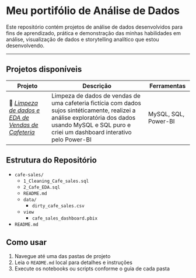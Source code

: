 # Meu portifólio de Análise de Dados

Este repositório contém projetos de análise de dados desenvolvidos para fins de aprendizado, prática e demonstração das minhas habilidades em análise, visualização de dados e storytelling analítico que estou desenvolvendo.

---

## Projetos disponíveis

| Projeto | Descrição | Ferramentas |
|--------|-----------|-------------|
| 🧹 [*Limpeza de dados e EDA de Vendas de Cafeteria*](./cafe_sales/) | Limpeza de dados de vendas de uma cafeteria fictícia com dados sujos sintéticamente, realizei a análise exploratória dos dados usando MySQL e SQL puro e criei um dashboard interativo pelo Power-BI |MySQL, SQL, Power-BI|

## Estrutura do Repositório

*  `cafe-sales/`
   -  `1_Cleaning_Cafe_sales.sql`
   -  `2_Cafe_EDA.sql`
   -  `README.md`
   -  `data/`
       -  `dirty_cafe_sales.csv`
   -  `view`
       -  `cafe_sales_dashboard.pbix`
*  `README.md`  

## Como usar

1. Navegue até uma das pastas de projeto
2. Leia o `README.md` local para detalhes e instruções
3. Execute os notebooks ou scripts conforme o guia de cada pasta

